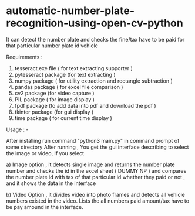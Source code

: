 # automatic-number-plate-recognition-using-open-cv-python
It can detect the number plate and checks the fine/tax have to be paid for that particular number plate id vehicle


Requirements : 
1) tesseract.exe file ( for text extracting supporter )
2) pytesseract package (for text extracting )
3) numpy package ( for utility extraction and rectangle subtraction )
4) pandas package ( for excel file comparison )
5) cv2 package (for video capture )
6) PIL package ( for image display )
7) fpdf package (to add data into pdf and download the pdf )
8) tkinter package (for gui display )
9) time package ( for current time display )



Usage : -

After installing run command "python3 main.py" in command prompt of same directory
After running , You get the gui interface describing to select the image or video, If you select 

 a) Image option , it detects single image and returns the number plate number and checks the id in the excel sheet ( DUMMY NP ) and compares the number plate id with tax of that particular id whether they paid or not , and it shows the data in the interface

b) Video Option , it divides video into photo frames and detects all vehicle numbers existed in the video. Lists the all numbers paid amount/tax have to be pay amound in the interface.







